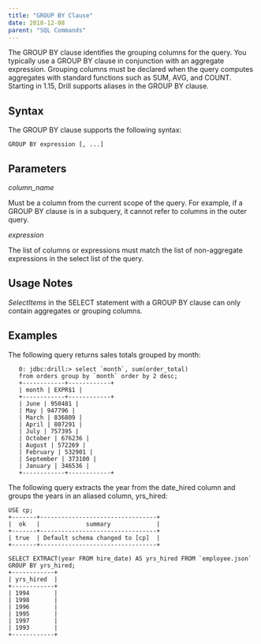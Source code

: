 ```yaml
---
title: "GROUP BY Clause"
date: 2018-12-08
parent: "SQL Commands"
---
```

The GROUP BY clause identifies the grouping columns for the query. You typically use a GROUP BY clause in conjunction with an aggregate expression. Grouping columns must be declared when the query computes aggregates with standard functions such as SUM, AVG, and COUNT. Starting in 1.15, Drill supports aliases in the GROUP BY clause.

## Syntax
The GROUP BY clause supports the following syntax:  


    GROUP BY expression [, ...]
  

## Parameters  
*column_name*  

Must be a column from the current scope of the query. For example, if a GROUP BY clause is in a subquery, it cannot refer to columns in the outer query.

*expression*  

The list of columns or expressions must match the list of non-aggregate expressions in the select list of the query.


## Usage Notes
*SelectItems* in the SELECT statement with a GROUP BY clause can only contain aggregates or grouping columns.


## Examples
The following query returns sales totals grouped by month:  

       0: jdbc:drill:> select `month`, sum(order_total)
       from orders group by `month` order by 2 desc;
       +------------+------------+
       | month | EXPR$1 |
       +------------+------------+
       | June | 950481 |
       | May | 947796 |
       | March | 836809 |
       | April | 807291 |
       | July | 757395 |
       | October | 676236 |
       | August | 572269 |
       | February | 532901 |
       | September | 373100 |
       | January | 346536 |
       +------------+------------+  

The following query extracts the year from the date\_hired column and groups the years in an aliased column, yrs\_hired:  

	USE cp;
	+-------+---------------------------------+
	|  ok   |             summary             |
	+-------+---------------------------------+
	| true  | Default schema changed to [cp]  |
	+-------+---------------------------------+  	
	
	SELECT EXTRACT(year FROM hire_date) AS yrs_hired FROM `employee.json` GROUP BY yrs_hired;
	+------------+
	| yrs_hired  |
	+------------+
	| 1994       |
	| 1998       |
	| 1996       |
	| 1995       |
	| 1997       |
	| 1993       |
	+------------+
	


